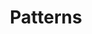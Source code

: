 ---
layout: page.njk
tags: level2
key: patterns_de
title: Patterns
parent: designsystem_de
order: 80
---
